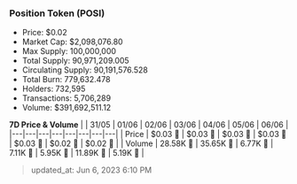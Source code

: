 
  ### Position Token (POSI)
  - Price: $0.02
  - Market Cap: $2,098,076.80
  - Max Supply: 100,000,000
  - Total Supply: 90,971,209.005
  - Circulating Supply: 90,191,576.528
  - Total Burn: 779,632.478
  - Holders: 732,595
  - Transactions: 5,706,289
  - Volume: $391,692,511.12

  **7D Price & Volume**
  | | 31&#x2F;05 | 01&#x2F;06 | 02&#x2F;06 | 03&#x2F;06 | 04&#x2F;06 | 05&#x2F;06 | 06&#x2F;06 |
  |---|---|---|---|---|---|---|---|
  | Price | $0.03 🚀 | $0.03 🔻 | $0.03 🚀 | $0.03 🚀 | $0.03 🔻 | $0.02 🔻 | $0.02 🔻 |
  | Volume | 28.58K 🚀 | 35.65K 🚀 | 6.77K 🔻 | 7.11K 🚀 | 5.95K 🔻 | 11.89K 🚀 | 5.19K 🔻 |

  > updated_at: Jun 6, 2023 6:10 PM
